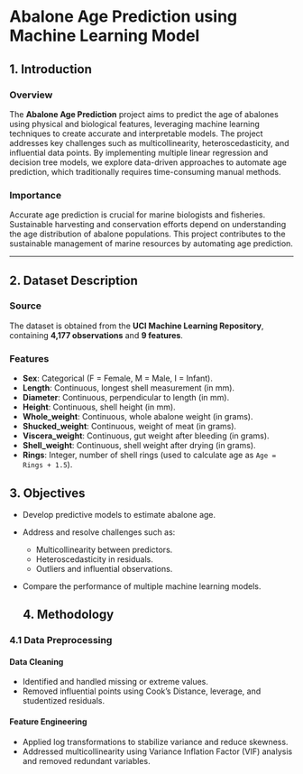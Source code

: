 # Abalone Age Prediction using Machine Learning Model

## 1. Introduction

### Overview
The **Abalone Age Prediction** project aims to predict the age of abalones using physical and biological features, leveraging machine learning techniques to create accurate and interpretable models. The project addresses key challenges such as multicollinearity, heteroscedasticity, and influential data points. By implementing multiple linear regression and decision tree models, we explore data-driven approaches to automate age prediction, which traditionally requires time-consuming manual methods.

### Importance
Accurate age prediction is crucial for marine biologists and fisheries. Sustainable harvesting and conservation efforts depend on understanding the age distribution of abalone populations. This project contributes to the sustainable management of marine resources by automating age prediction.

---

## 2. Dataset Description

### Source
The dataset is obtained from the **UCI Machine Learning Repository**, containing **4,177 observations** and **9 features**.

### Features
- **Sex**: Categorical (F = Female, M = Male, I = Infant).
- **Length**: Continuous, longest shell measurement (in mm).
- **Diameter**: Continuous, perpendicular to length (in mm).
- **Height**: Continuous, shell height (in mm).
- **Whole_weight**: Continuous, whole abalone weight (in grams).
- **Shucked_weight**: Continuous, weight of meat (in grams).
- **Viscera_weight**: Continuous, gut weight after bleeding (in grams).
- **Shell_weight**: Continuous, shell weight after drying (in grams).
- **Rings**: Integer, number of shell rings (used to calculate age as `Age = Rings + 1.5`).

## 3. Objectives
- Develop predictive models to estimate abalone age.
- Address and resolve challenges such as:
  - Multicollinearity between predictors.
  - Heteroscedasticity in residuals.
  - Outliers and influential observations.
- Compare the performance of multiple machine learning models.

  ## 4. Methodology

### 4.1 Data Preprocessing
#### Data Cleaning
- Identified and handled missing or extreme values.
- Removed influential points using Cook’s Distance, leverage, and studentized residuals.

#### Feature Engineering
- Applied log transformations to stabilize variance and reduce skewness.
- Addressed multicollinearity using Variance Inflation Factor (VIF) analysis and removed redundant variables.
